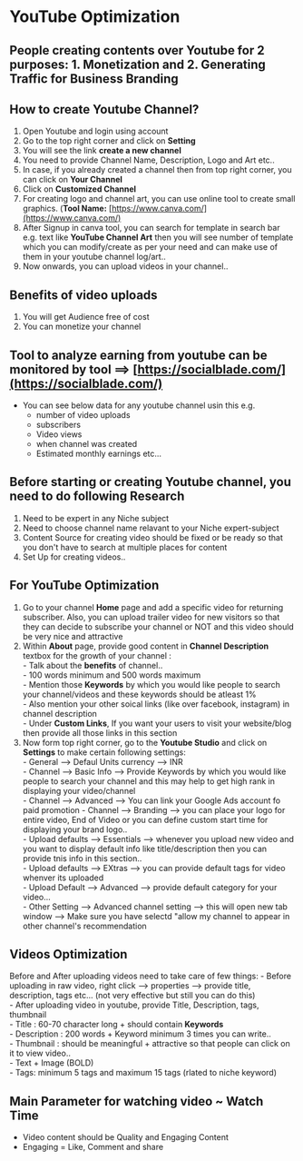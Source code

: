 # YouTube Optimization

## People creating contents over Youtube for 2 purposes: 1. Monetization and 2. Generating Traffic for Business Branding   

## How to create Youtube Channel?

  1. Open Youtube and login using account  
  2. Go to the top right corner and click on **Setting**  
  3. You will see the link **create a new channel**  
  4. You need to provide Channel Name, Description, Logo and Art etc..  
  5. In case, if you already created a channel then from top right corner, you can click on **Your Channel**  
  6. Click on **Customized Channel**  
  7. For creating logo and channel art, you can use online tool to create small graphics. (**Tool Name:** [https://www.canva.com/](https://www.canva.com/)  
  8. After Signup in canva tool, you can search for template in search bar e.g. text like **YouTube Channel Art** then you will see number of template which you can modify/create as per your need and can make use of them in your youtube channel log/art..  
  9. Now onwards, you can upload videos in your  channel..  
  
## Benefits of video uploads  
  1. You will get Audience free of cost  
  2. You can monetize your channel  
  
## Tool to analyze earning from youtube can be monitored by tool ==> [https://socialblade.com/](https://socialblade.com/)
  - You can see below data for any youtube channel usin this e.g.  
    - number of video uploads  
    - subscribers  
    - Video views  
    - when channel was created  
    - Estimated monthly earnings etc...  
    
## Before starting or creating Youtube channel, you need to do following Research  
  1. Need to be expert in any Niche subject  
  2. Need to choose channel name relavant to your Niche expert-subject  
  3. Content Source for creating video should be fixed or be ready so that you don't have to search at multiple places for content  
  4. Set Up for creating videos..  
  
## For YouTube Optimization  
  1. Go to your channel **Home** page and add a specific video for returning subscriber. Also, you can upload trailer video for new visitors so that they can decide to subscribe your channel or NOT and this video should be very nice and attractive  
  2. Within **About** page, provide good content in **Channel Description** textbox for the growth of your channel :  
    - Talk about the **benefits** of channel..  
    - 100 words minimum and 500 words maximum    
    - Mention those **Keywords** by which you would like people to search your channel/videos and these keywords should be atleast 1%   
    - Also mention your other soical links (like over facebook, instagram) in channel description    
    - Under **Custom Links**, If you want your users to visit your website/blog then provide all those links in this section  
  3. Now form top right corner, go to the **Youtube Studio** and click on **Settings** to make certain following settings:  
    - General --> Defaul Units currency --> INR  
    - Channel --> Basic Info --> Provide Keywords by which you would like people to search your channel and this may help to get high rank in displaying your video/channel  
    - Channel --> Advanced --> You can link your Google Ads account fo paid promotion
    - Channel --> Branding --> you can place your logo for entire video, End of Video or you can define custom start time for displaying your brand logo..  
    - Upload defaults --> Essentials --> whenever you upload new video and you want to display default info like title/description then you can provide tnis info in this section..  
    - Upload defaults --> EXtras --> you can provide default tags for video whenver its uploaded  
    - Upload Default --> Advanced --> provide default category for your video...  
    - Other Setting --> Advanced channel setting --> this will open new tab window --> Make sure you have selectd "allow my channel to appear in other channel's recommendation  
    
## Videos Optimization 
  Before and After uploading videos need to take care of few things:
    - Before uploading in raw video, right click --> properties --> provide title, description, tags etc... (not very effective but still you can do this)  
    - After uploading video in youtube, provide Title, Description, tags, thumbnail  
      - Title : 60-70 character long + should contain **Keywords**  
      - Description : 200 words + Keyword minimum 3 times you can write..  
      - Thumbnail : should be meaningful + attractive so that people can click on it to view video..   
          - Text + Image (BOLD)  
      - Tags: minimum 5 tags and maximum 15 tags  (rlated to niche keyword)  
  
## Main Parameter for watching video ~ Watch Time  
  - Video content should be Quality and Engaging Content   
  - Engaging = Like, Comment and share  
  
      










